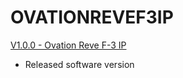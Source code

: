 # OVATIONREVEF3IP

[V1.0.0 - Ovation Reve F-3 IP](https://github.com/Chauvet-Pro/OVATIONREVEF3IP/blob/5bd62d43ce08e74daf74a5d3d38a4756becc7437/Firmware/V1.0.0_03-12-24.zip)
- Released software version
